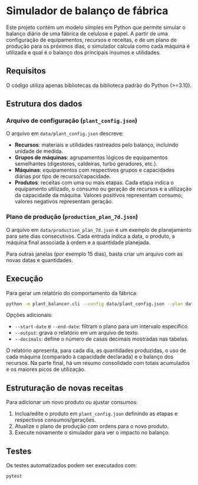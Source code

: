# Simulador de balanço de fábrica

Este projeto contém um modelo simples em Python que permite simular o balanço diário de uma fábrica de celulose e papel. A partir de uma configuração de equipamentos, recursos e receitas, e de um plano de produção para os próximos dias, o simulador calcula como cada máquina é utilizada e qual é o balanço dos principais insumos e utilidades.

## Requisitos

O código utiliza apenas bibliotecas da biblioteca padrão do Python (>=3.10).

## Estrutura dos dados

### Arquivo de configuração (`plant_config.json`)

O arquivo em `data/plant_config.json` descreve:

- **Recursos**: materiais e utilidades rastreados pelo balanço, incluindo unidade de medida.
- **Grupos de máquinas**: agrupamentos lógicos de equipamentos semelhantes (digestores, caldeiras, turbo geradores, etc.).
- **Máquinas**: equipamentos com respectivos grupos e capacidades diárias por tipo de recurso/capacidade.
- **Produtos**: receitas com uma ou mais etapas. Cada etapa indica o equipamento utilizado, o consumo ou geração de recursos e a utilização da capacidade da máquina. Valores positivos representam consumo; valores negativos representam geração.

### Plano de produção (`production_plan_7d.json`)

O arquivo em `data/production_plan_7d.json` é um exemplo de planejamento para sete dias consecutivos. Cada entrada indica a data, o produto, a máquina final associada à ordem e a quantidade planejada.

Para outras janelas (por exemplo 15 dias), basta criar um arquivo com as novas datas e quantidades.

## Execução

Para gerar um relatório do comportamento da fábrica:

```bash
python -m plant_balancer.cli --config data/plant_config.json --plan data/production_plan_7d.json
```

Opções adicionais:

- `--start-date` e `--end-date`: filtram o plano para um intervalo específico.
- `--output`: grava o relatório em um arquivo de texto.
- `--decimals`: define o número de casas decimais mostradas nas tabelas.

O relatório apresenta, para cada dia, as quantidades produzidas, o uso de cada máquina (comparado à capacidade declarada) e o balanço dos recursos. Na parte final, há um resumo consolidado com totais acumulados e os maiores picos de utilização.

## Estruturação de novas receitas

Para adicionar um novo produto ou ajustar consumos:

1. Inclua/edite o produto em `plant_config.json` definindo as etapas e respectivos consumos/geraçőes.
2. Atualize o plano de produção com ordens para o novo produto.
3. Execute novamente o simulador para ver o impacto no balanço.

## Testes

Os testes automatizados podem ser executados com:

```bash
pytest
```
